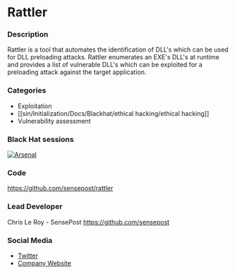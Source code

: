 # Rattler

### Description
Rattler is a tool that automates the identification of DLL's which can be used for DLL preloading attacks. 
Rattler enumerates an EXE's DLL's at runtime and provides a list of vulnerable DLL's which can be exploited for a preloading attack against the target application.

### Categories
* Exploitation
* [[sin/Initialization/Docs/Blackhat/ethical hacking/ethical hacking]]
* Vulnerability assessment

### Black Hat sessions
[![Arsenal](https://rawgit.com/toolswatch/badges/master/arsenal/usa/2017.svg)](http://www.toolswatch.org/2017/06/the-black-hat-arsenal-usa-2017-phenomenal-line-up-announced/)
 
### Code 
https://github.com/sensepost/rattler

### Lead Developer
 Chris Le Roy - SensePost https://github.com/sensepost

### Social Media 
* [Twitter](https://twitter.com/brompwnie)
* [Company Website](https://sensepost.com) 
             
